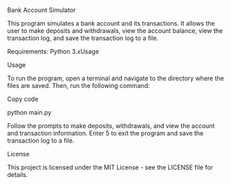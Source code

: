 Bank Account Simulator

This program simulates a bank account and its transactions. It allows the user to make deposits and withdrawals, view the account balance, view the transaction log, and save the transaction log to a file.

Requirements: Python 3.xUsage

Usage

To run the program, open a terminal and navigate to the directory where the files are saved. Then, run the following command:

Copy code

python main.py 

Follow the prompts to make deposits, withdrawals, and view the account and transaction information. Enter 5 to exit the program and save the transaction log to a file.


License

This project is licensed under the MIT License - see the LICENSE file for details.


